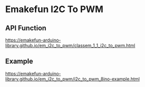 # Emakefun I2C To PWM

## API Function

<https://emakefun-arduino-library.github.io/em_i2c_to_pwm/classem_1_1_i2c_to_pwm.html>

## Example

<https://emakefun-arduino-library.github.io/em_i2c_to_pwm/i2c_to_pwm_8ino-example.html>
